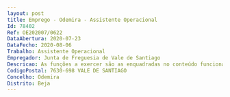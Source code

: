 ```yaml
--- 
layout: post
title: Emprego - Odemira - Assistente Operacional
Id: 78402
Ref: OE202007/0622
DataAbertura: 2020-07-23
DataFecho: 2020-08-06
Trabalho: Assistente Operacional
Empregador: Junta de Freguesia de Vale de Santiago
Descricao: As funções a exercer são as enquadradas no conteúdo funcional da carreira e categoria de Assistente Operacional, constantes no Anexo à LTFP, às quais corresponde o grau de complexidade funcional 1  e as funções que provêm da atribuição, competência ou atividade do posto de trabalho (atendimento ao público  elaboração de documentos  registo de correspondência  organização de arquivos  elaboração de procedimentos e processos diversos  outros serviços administrativos  apoio aos órgãos autárquicos  apoio nas atividades desenvolvidas pela Freguesia  outras tarefas inerentes à respetiva categoria).
CodigoPostal: 7630-698 VALE DE SANTIAGO
Concelho: Odemira
Distrito: Beja
--- 
```

